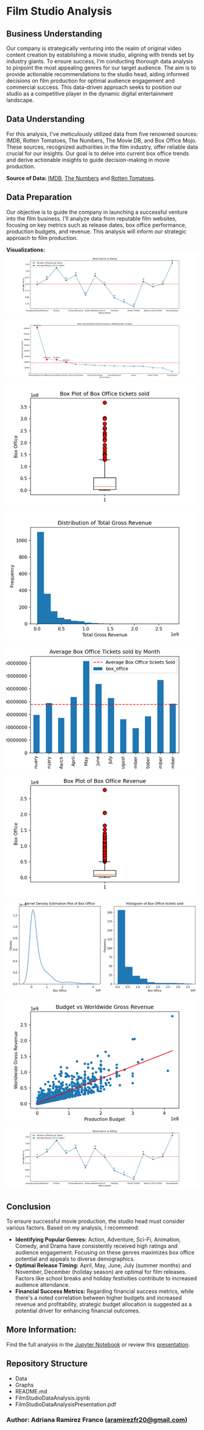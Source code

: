 # Film Studio Analysis

## Business Understanding
Our company is strategically venturing into the realm of original video content creation by establishing a movie studio, aligning with trends set by industry giants. To ensure success, I'm conducting thorough data analysis to pinpoint the most appealing genres for our target audience. The aim is to provide actionable recommendations to the studio head, aiding informed decisions on film production for optimal audience engagement and commercial success. This data-driven approach seeks to position our studio as a competitive player in the dynamic digital entertainment landscape.

## Data Understanding
For this analysis, I've meticulously utilized data from five renowned sources: IMDB, Rotten Tomatoes, The Numbers, The Movie DB, and Box Office Mojo. These sources, recognized authorities in the film industry, offer reliable data crucial for our insights. Our goal is to delve into current box office trends and derive actionable insights to guide decision-making in movie production.

**Source of Data:** [IMDB](https://www.imdb.com), [The Numbers](https://www.the-numbers.com) and [Rotten Tomatoes](https://www.rottentomatoes.com).

## Data Preparation
Our objective is to guide the company in launching a successful venture into the film business. I'll analyze data from reputable film websites, focusing on key metrics such as release dates, box office performance, production budgets, and revenue. This analysis will inform our strategic approach to film production.

**Visualizations:**
![Line Graph Movie Genres](./Graphs/line_rating_genre.png)
![Line Graph Votes per Genre](./Graphs/line_votes_genre2.png)
![Box Plot1](./Graphs/boxoffice_plot.png)
![Revenue Skew](./Graphs/grossrevenue_barskew.png)
![Bar Graph](./Graphs/bargraph_month.png)
![Box Plot2](./Graphs/boxplot_grossrevenue.png)
![2nd Recommendation skew](./Graphs/rec2skew.png)
![Line of best fit gross revenue](./Graphs/linefit_gross.png)
![Line of best fit gross revenue2](./Graphs/linefit_gross2.png)

## Conclusion
To ensure successful movie production, the studio head must consider various factors. Based on my analysis, I recommend:

- **Identifying Popular Genres:** Action, Adventure, Sci-Fi, Animation, Comedy, and Drama have consistently received high ratings and audience engagement. Focusing on these genres maximizes box office potential and appeals to diverse demographics.
- **Optimal Release Timing:** April, May, June, July (summer months) and November, December (holiday season) are optimal for film releases. Factors like school breaks and holiday festivities contribute to increased audience attendance.
- **Financial Success Metrics:** Regarding financial success metrics, while there's a noted correlation between higher budgets and increased revenue and profitability, strategic budget allocation is suggested as a potential driver for enhancing financial outcomes.

## More Information:
Find the full analysis in the [Jupyter Notebook](FilmStudioDataAnalysis.ipynb) or review this [presentation](FilmStudioDataAnalysisPresentation.pdf).

## Repository Structure
- Data
- Graphs
- README.md
- FilmStudioDataAnalysis.ipynb
- FilmStudioDataAnalysisPresentation.pdf

### Author: Adriana Ramirez Franco (aramirezfr20@gmail.com)
